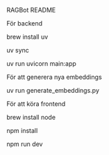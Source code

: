 RAGBot README


För backend

brew install uv

uv sync

uv run uvicorn main:app


För att generera nya embeddings

uv run generate_embeddings.py


För att köra frontend

brew install node

npm install

npm run dev